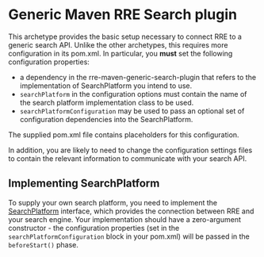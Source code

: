 Generic Maven RRE Search plugin
===============================

This archetype provides the basic setup necessary to connect RRE to a generic
search API. Unlike the other archetypes, this requires more configuration in
its pom.xml. In particular, you **must** set the following configuration
properties:

- a dependency in the rre-maven-generic-search-plugin that refers to the
implementation of SearchPlatform you intend to use.
- `searchPlatform` in the configuration options must contain the name of
the search platform implementation class to be used.
- `searchPlatformConfiguration` may be used to pass an optional set of
configuration dependencies into the SearchPlatform.

The supplied pom.xml file contains placeholders for this configuration.

In addition, you are likely to need to change the configuration settings
files to contain the relevant information to communicate with your
search API.


## Implementing SearchPlatform

To supply your own search platform, you need to implement the 
[SearchPlatform](https://github.com/SeaseLtd/rated-ranking-evaluator/blob/master/rre-search-platform/rre-search-platform-api/src/main/java/io/sease/rre/search/api/SearchPlatform.java)
interface, which provides the connection between RRE and your search engine.
Your implementation should have a zero-argument constructor - the 
configuration properties (set in the `searchPlatformConfiguration` block
in your pom.xml) will be passed in the `beforeStart()` phase.
 